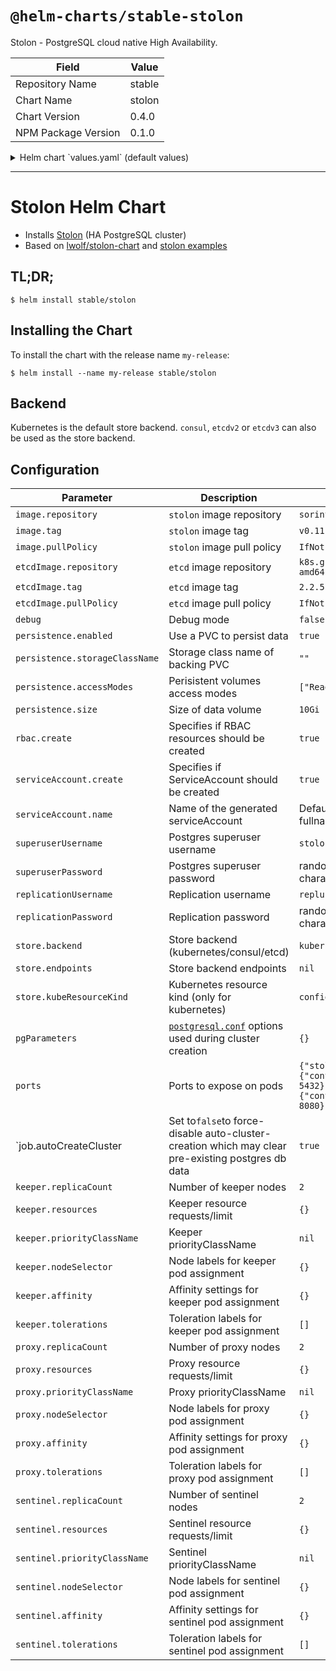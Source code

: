 # `@helm-charts/stable-stolon`

Stolon - PostgreSQL cloud native High Availability.

| Field               | Value  |
| ------------------- | ------ |
| Repository Name     | stable |
| Chart Name          | stolon |
| Chart Version       | 0.4.0  |
| NPM Package Version | 0.1.0  |

<details>

<summary>Helm chart `values.yaml` (default values)</summary>

```yaml
image:
  repository: sorintlab/stolon
  tag: v0.11.0-pg10
  pullPolicy: IfNotPresent

# used by create-cluster-job when store.backend is etcd
etcdImage:
  repository: k8s.gcr.io/etcd-amd64
  tag: 2.2.5
  pullPolicy: IfNotPresent

debug: false

persistence:
  enabled: true
  ## If defined, storageClassName: <storageClass>
  ## If set to "-", storageClassName: "", which disables dynamic provisioning
  ## If undefined (the default) or set to null, no storageClassName spec is
  ##   set, choosing the default provisioner.  (gp2 on AWS, standard on
  ##   GKE, AWS & OpenStack)
  ##
  storageClassName: ''
  accessModes:
    - ReadWriteOnce
  size: 10Gi

rbac:
  create: true

serviceAccount:
  create: true
  # The name of the ServiceAccount to use. If not set and create is true, a name is generated using the fullname template
  name:

superuserUsername: 'stolon'

## password for the superuser (REQUIRED)
superuserPassword:

replicationUsername: 'repluser'

## password for the replication user (REQUIRED)
replicationPassword:

## backend could be one of the following: consul, etcdv2, etcdv3 or kubernetes
store:
  backend: kubernetes
  #  endpoints: "http://stolon-consul:8500"
  kubeResourceKind: configmap

pgParameters: {}

ports:
  stolon:
    containerPort: 5432
  metrics:
    containerPort: 8080

job:
  autoCreateCluster: true

keeper:
  replicaCount: 2
  annotations: {}
  resources: {}
  priorityClassName: ''
  service:
    type: ClusterIP
    annotations: {}
    ports:
      keeper:
        port: 5432
        targetPort: 5432
        protocol: TCP
  nodeSelector: {}
  affinity: {}
  tolerations: []

proxy:
  replicaCount: 2
  annotations: {}
  resources: {}
  priorityClassName: ''
  service:
    type: ClusterIP
    #    loadBalancerIP: ""
    annotations: {}
    ports:
      proxy:
        port: 5432
        targetPort: 5432
        protocol: TCP
  nodeSelector: {}
  affinity: {}
  tolerations: []

sentinel:
  replicaCount: 2
  annotations: {}
  resources: {}
  priorityClassName: ''
  nodeSelector: {}
  affinity: {}
  tolerations: []
```

</details>

---

# Stolon Helm Chart

- Installs [Stolon](https://github.com/sorintlab/stolon) (HA PostgreSQL cluster)
- Based on [lwolf/stolon-chart](https://github.com/lwolf/stolon-chart) and [stolon examples](https://github.com/sorintlab/stolon/tree/master/examples/kubernetes/statefulset)

## TL;DR;

```console
$ helm install stable/stolon
```

## Installing the Chart

To install the chart with the release name `my-release`:

```console
$ helm install --name my-release stable/stolon
```

## Backend

Kubernetes is the default store backend. `consul`, `etcdv2` or `etcdv3` can also be used as the store backend.

## Configuration

| Parameter                                                                                                                          | Description                                                      | Default                                                                |
| ---------------------------------------------------------------------------------------------------------------------------------- | ---------------------------------------------------------------- | ---------------------------------------------------------------------- |
| `image.repository`                                                                                                                 | `stolon` image repository                                        | `sorintlab/stolon`                                                     |
| `image.tag`                                                                                                                        | `stolon` image tag                                               | `v0.11.0-pg10`                                                         |
| `image.pullPolicy`                                                                                                                 | `stolon` image pull policy                                       | `IfNotPresent`                                                         |
| `etcdImage.repository`                                                                                                             | `etcd` image repository                                          | `k8s.gcr.io/etcd-amd64`                                                |
| `etcdImage.tag`                                                                                                                    | `etcd` image tag                                                 | `2.2.5`                                                                |
| `etcdImage.pullPolicy`                                                                                                             | `etcd` image pull policy                                         | `IfNotPresent`                                                         |
| `debug`                                                                                                                            | Debug mode                                                       | `false`                                                                |
| `persistence.enabled`                                                                                                              | Use a PVC to persist data                                        | `true`                                                                 |
| `persistence.storageClassName`                                                                                                     | Storage class name of backing PVC                                | `""`                                                                   |
| `persistence.accessModes`                                                                                                          | Perisistent volumes access modes                                 | `["ReadWriteOnce"]`                                                    |
| `persistence.size`                                                                                                                 | Size of data volume                                              | `10Gi`                                                                 |
| `rbac.create`                                                                                                                      | Specifies if RBAC resources should be created                    | `true`                                                                 |
| `serviceAccount.create`                                                                                                            | Specifies if ServiceAccount should be created                    | `true`                                                                 |
| `serviceAccount.name`                                                                                                              | Name of the generated serviceAccount                             | Defaults to fullname template                                          |
| `superuserUsername`                                                                                                                | Postgres superuser username                                      | `stolon`                                                               |
| `superuserPassword`                                                                                                                | Postgres superuser password                                      | random 40 characters                                                   |
| `replicationUsername`                                                                                                              | Replication username                                             | `repluser`                                                             |
| `replicationPassword`                                                                                                              | Replication password                                             | random 40 characters                                                   |
| `store.backend`                                                                                                                    | Store backend (kubernetes/consul/etcd)                           | `kubernetes`                                                           |
| `store.endpoints`                                                                                                                  | Store backend endpoints                                          | `nil`                                                                  |
| `store.kubeResourceKind`                                                                                                           | Kubernetes resource kind (only for kubernetes)                   | `configmap`                                                            |
| `pgParameters`                                                                                                                     | [`postgresql.conf`][pgconf] options used during cluster creation | `{}`                                                                   |
| `ports`                                                                                                                            | Ports to expose on pods                                          | `{"stolon":{"containerPort": 5432},"metrics":{"containerPort": 8080}}` |
| `job.autoCreateCluster | Set to`false`to force-disable auto-cluster-creation which may clear pre-existing postgres db data |`true` |
| `keeper.replicaCount`                                                                                                              | Number of keeper nodes                                           | `2`                                                                    |
| `keeper.resources`                                                                                                                 | Keeper resource requests/limit                                   | `{}`                                                                   |
| `keeper.priorityClassName`                                                                                                         | Keeper priorityClassName                                         | `nil`                                                                  |
| `keeper.nodeSelector`                                                                                                              | Node labels for keeper pod assignment                            | `{}`                                                                   |
| `keeper.affinity`                                                                                                                  | Affinity settings for keeper pod assignment                      | `{}`                                                                   |
| `keeper.tolerations`                                                                                                               | Toleration labels for keeper pod assignment                      | `[]`                                                                   |
| `proxy.replicaCount`                                                                                                               | Number of proxy nodes                                            | `2`                                                                    |
| `proxy.resources`                                                                                                                  | Proxy resource requests/limit                                    | `{}`                                                                   |
| `proxy.priorityClassName`                                                                                                          | Proxy priorityClassName                                          | `nil`                                                                  |
| `proxy.nodeSelector`                                                                                                               | Node labels for proxy pod assignment                             | `{}`                                                                   |
| `proxy.affinity`                                                                                                                   | Affinity settings for proxy pod assignment                       | `{}`                                                                   |
| `proxy.tolerations`                                                                                                                | Toleration labels for proxy pod assignment                       | `[]`                                                                   |
| `sentinel.replicaCount`                                                                                                            | Number of sentinel nodes                                         | `2`                                                                    |
| `sentinel.resources`                                                                                                               | Sentinel resource requests/limit                                 | `{}`                                                                   |
| `sentinel.priorityClassName`                                                                                                       | Sentinel priorityClassName                                       | `nil`                                                                  |
| `sentinel.nodeSelector`                                                                                                            | Node labels for sentinel pod assignment                          | `{}`                                                                   |
| `sentinel.affinity`                                                                                                                | Affinity settings for sentinel pod assignment                    | `{}`                                                                   |
| `sentinel.tolerations`                                                                                                             | Toleration labels for sentinel pod assignment                    | `[]`                                                                   |

[pgconf]: https://github.com/postgres/postgres/blob/master/src/backend/utils/misc/postgresql.conf.sample
